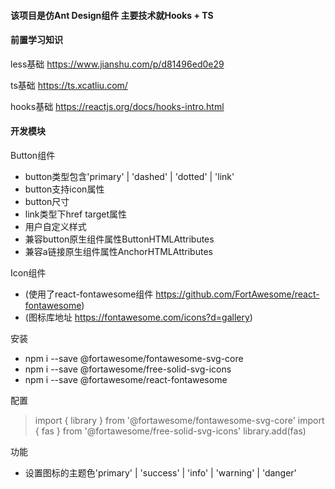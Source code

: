 #### 该项目是仿Ant Design组件 主要技术就Hooks + TS

#### 前置学习知识
less基础  https://www.jianshu.com/p/d81496ed0e29

ts基础    https://ts.xcatliu.com/

hooks基础 https://reactjs.org/docs/hooks-intro.html

#### 开发模块

Button组件
* button类型包含'primary' | 'dashed' | 'dotted' | 'link'
* button支持icon属性
* button尺寸 
* link类型下href target属性
* 用户自定义样式
* 兼容button原生组件属性ButtonHTMLAttributes
* 兼容a链接原生组件属性AnchorHTMLAttributes

Icon组件
* (使用了react-fontawesome组件 https://github.com/FortAwesome/react-fontawesome)
* (图标库地址 https://fontawesome.com/icons?d=gallery)

安装
* npm i --save @fortawesome/fontawesome-svg-core 
* npm i --save @fortawesome/free-solid-svg-icons
* npm i --save @fortawesome/react-fontawesome

配置
>import { library } from '@fortawesome/fontawesome-svg-core'
 import { fas } from '@fortawesome/free-solid-svg-icons'
 library.add(fas)

功能
* 设置图标的主题色'primary' | 'success' | 'info' | 'warning' | 'danger'

